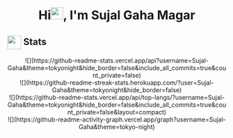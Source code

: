 <h1 align="center">Hi<img src="https://github.com/Sujal-Gaha/Sujal-Gaha/blob/main/icons/Hi.gif" width="28px"/>, I'm Sujal Gaha Magar</h1>
<h2> <img align="center" src="https://github.com/Sujal-Gaha/Sujal-Gaha/blob/main/icons/stats.gif" width="32"/> Stats</h2>
<div align="center">
  ![](https://github-readme-stats.vercel.app/api?username=Sujal-Gaha&theme=tokyonight&hide_border=false&include_all_commits=true&count_private=false)<br/>
  ![](https://github-readme-streak-stats.herokuapp.com/?user=Sujal-Gaha&theme=tokyonight&hide_border=false)<br/>
  ![](https://github-readme-stats.vercel.app/api/top-langs/?username=Sujal-Gaha&theme=tokyonight&hide_border=false&include_all_commits=true&count_private=false&layout=compact)<br/>
  ![](https://github-readme-activity-graph.vercel.app/graph?username=Sujal-Gaha&theme=tokyo-night)
</div>

